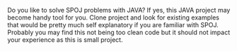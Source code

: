 Do you like to solve SPOJ problems with JAVA?
If yes, this JAVA project may become handy tool for you.
Clone project and look for existing examples that would be pretty much self explanatory if you are familiar with SPOJ.
Probably you may find this not being too clean code but it should not impact your experience as this is small project.